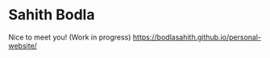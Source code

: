 # Sahith Bodla

Nice to meet you! (Work in progress)
https://bodlasahith.github.io/personal-website/

